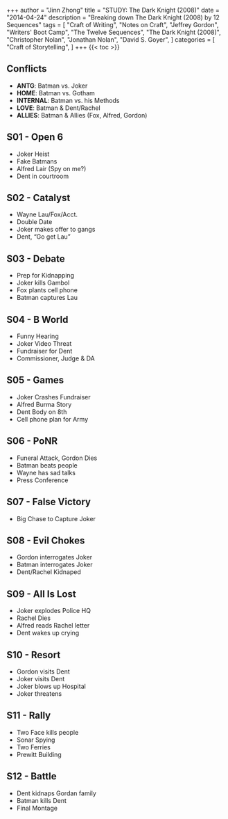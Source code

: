 +++
author = "Jinn Zhong"
title = "STUDY: The Dark Knight (2008)"
date = "2014-04-24"
description = "Breaking down The Dark Knight (2008) by 12 Sequences"
tags = [
    "Craft of Writing",
    "Notes on Craft",
    "Jeffrey Gordon",
    "Writers' Boot Camp",
    "The Twelve Sequences",
    "The Dark Knight (2008)",
    "Christopher Nolan",
    "Jonathan Nolan",
    "David S. Goyer",
]
categories = [
    "Craft of Storytelling",
]
+++
{{< toc >}}

## Conflicts

* **ANTG**: Batman vs. Joker
* **HOME**: Batman vs. Gotham
* **INTERNAL**: Batman vs. his Methods
* **LOVE**: Batman & Dent/Rachel
* **ALLIES**: Batman & Allies (Fox, Alfred, Gordon)

## S01 - Open 6	
* Joker Heist
* Fake Batmans
* Alfred Lair (Spy on me?)
* Dent in courtroom
## S02 - Catalyst	
* Wayne Lau/Fox/Acct.
* Double Date
* Joker makes offer to gangs
* Dent, “Go get Lau”
## S03 - Debate	
* Prep for Kidnapping
* Joker kills Gambol
* Fox plants cell phone
* Batman captures Lau
## S04 - B World	
* Funny Hearing
* Joker Video Threat
* Fundraiser for Dent
* Commissioner, Judge & DA
## S05 - Games	
* Joker Crashes Fundraiser
* Alfred Burma Story
* Dent Body on 8th
* Cell phone plan for Army
## S06 - PoNR	
* Funeral Attack, Gordon Dies
* Batman beats people
* Wayne has sad talks
* Press Conference
## S07 - False Victory	
* Big Chase to Capture Joker			
## S08 - Evil Chokes	
* Gordon interrogates Joker
* Batman interrogates Joker
* Dent/Rachel Kidnaped	
## S09 - All Is Lost	
* Joker explodes Police HQ
* Rachel Dies
* Alfred reads Rachel letter
* Dent wakes up crying
## S10 - Resort	
* Gordon visits Dent
* Joker visits Dent
* Joker blows up Hospital
* Joker threatens
## S11 - Rally	
* Two Face kills people
* Sonar Spying
* Two Ferries
* Prewitt Building
## S12 - Battle	
* Dent kidnaps Gordan family
* Batman kills Dent
* Final Montage	

